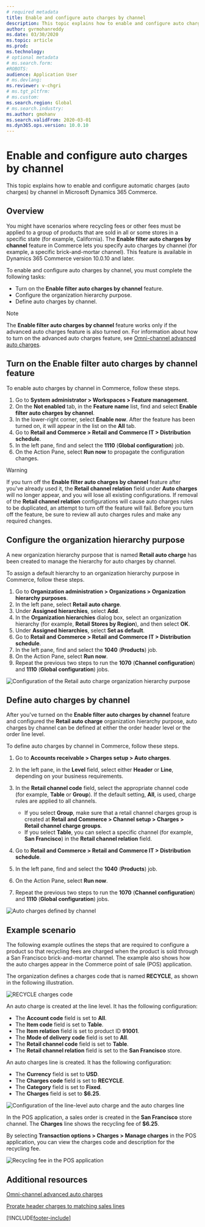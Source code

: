 ```yaml
---
# required metadata
title: Enable and configure auto charges by channel
description: This topic explains how to enable and configure auto charges by channel in Microsoft Dynamics 365 Commerce.
author: gvrmohanreddy
ms.date: 03/30/2020
ms.topic: article
ms.prod: 
ms.technology: 
# optional metadata
# ms.search.form:  
#ROBOTS: 
audience: Application User
# ms.devlang: 
ms.reviewer: v-chgri
# ms.tgt_pltfrm: 
# ms.custom: 
ms.search.region: Global
# ms.search.industry: 
ms.author: gmohanv
ms.search.validFrom: 2020-03-01
ms.dyn365.ops.version: 10.0.10
---
```


# Enable and configure auto charges by channel

This topic explains how to enable and configure automatic charges (auto charges) by channel in Microsoft Dynamics 365 Commerce.

## Overview

You might have scenarios where recycling fees or other fees must be applied to a group of products that are sold in all or some stores in a specific state (for example, California). The **Enable filter auto charges by channel** feature in Commerce lets you specify auto charges by channel (for example, a specific brick-and-mortar channel). This feature is available in Dynamics 365 Commerce version 10.0.10 and later.

To enable and configure auto charges by channel, you must complete the following tasks:

- Turn on the **Enable filter auto charges by channel** feature.
- Configure the organization hierarchy purpose.
- Define auto charges by channel.

> [!NOTE]
> The **Enable filter auto charges by channel** feature works only if the advanced auto charges feature is also turned on. For information about how to turn on the advanced auto charges feature, see [Omni-channel advanced auto charges](omni-auto-charges.md).

## Turn on the Enable filter auto charges by channel feature

To enable auto charges by channel in Commerce, follow these steps.

1. Go to **System administrator \> Workspaces \> Feature management**.
1. On the **Not enabled** tab, in the **Feature name** list, find and select **Enable filter auto charges by channel**.
1. In the lower-right corner, select **Enable now**. After the feature has been turned on, it will appear in the list on the **All** tab.
1. Go to **Retail and Commerce \> Retail and Commerce IT \> Distribution schedule**.
1. In the left pane, find and select the **1110** (**Global configuration**) job.
1. On the Action Pane, select **Run now** to propagate the configuration changes.

> [!WARNING]
> If you turn off the **Enable filter auto charges by channel** feature after you've already used it, the **Retail channel relation** field under **Auto charges** will no longer appear, and you will lose all existing configurations. If removal of the **Retail channel relation** configurations will cause auto charges rules to be duplicated, an attempt to turn off the feature will fail. Before you turn off the feature, be sure to review all auto charges rules and make any required changes.

## Configure the organization hierarchy purpose

A new organization hierarchy purpose that is named **Retail auto charge** has been created to manage the hierarchy for auto charges by channel.

To assign a default hierarchy to an organization hierarchy purpose in Commerce, follow these steps.
		
1. Go to **Organization administration \> Organizations \> Organization hierarchy purposes**.
1. In the left pane, select **Retail auto charge**.
1. Under **Assigned hierarchies**, select **Add**.
1. In the **Organization hierarchies** dialog box, select an organization hierarchy (for example, **Retail Stores by Region**), and then select **OK**.
1. Under **Assigned hierarchies**, select **Set as default**.
1. Go to **Retail and Commerce \> Retail and Commerce IT \> Distribution schedule**.
1. In the left pane, find and select the **1040** (**Products**) job.
1. On the Action Pane, select **Run now**.
1. Repeat the previous two steps to run the **1070** (**Channel configuration**) and **1110** (**Global configuration**) jobs.

![Configuration of the Retail auto charge organization hierarchy purpose](media/Auto-charges-org-hierarchy-purpose.png)

## Define auto charges by channel

After you've turned on the **Enable filter auto charges by channel** feature and configured the **Retail auto charge** organization hierarchy purpose, auto charges by channel can be defined at either the order header level or the order line level.

To define auto charges by channel in Commerce, follow these steps.

1. Go to **Accounts receivable \> Charges setup \> Auto charges**.
1. In the left pane, in the **Level** field, select either **Header** or **Line**, depending on your business requirements.
1. In the **Retail channel code** field, select the appropriate channel code (for example, **Table** or **Group**). If the default setting, **All**, is used, charge rules are applied to all channels.

    - If you select **Group**, make sure that a retail channel charges group is created at **Retail and Commerce \> Channel setup \> Charges \> Retail channel charge groups**.
    - If you select **Table**, you can select a specific channel (for example, **San Francisco**) in the **Retail channel relation** field.

1. Go to **Retail and Commerce \> Retail and Commerce IT \> Distribution schedule**.
1. In the left pane, find and select the **1040** (**Products**) job.
1. On the Action Pane, select **Run now**.
1. Repeat the previous two steps to run the **1070** (**Channel configuration**) and **1110** (**Global configuration**) jobs.
	
![Auto charges defined by channel](media/Auto-charges-line-charge-by-channel.png)

## Example scenario

The following example outlines the steps that are required to configure a product so that recycling fees are charged when the product is sold through a San Francisco brick-and-mortar channel. The example also shows how the auto charges appear in the Commerce point of sale (POS) application.

The organization defines a charges code that is named **RECYCLE**, as shown in the following illustration.

![RECYCLE charges code](media/Auto-charges-charge-code.png)

An auto charge is created at the line level. It has the following configuration:

- The **Account code** field is set to **All**.
- The **Item code** field is set to **Table**.
- The **Item relation** field is set to product ID **91001**.
- The **Mode of delivery code** field is set to **All**.
- The **Retail channel code** field is set to **Table**.
- The **Retail channel relation** field is set to the **San Francisco** store.

An auto charges line is created. It has the following configuration:

- The **Currency** field is set to **USD**.
- The **Charges code** field is set to **RECYCLE**.
- The **Category** field is set to **Fixed**.
- The **Charges** field is set to **$6.25**.

![Configuration of the line-level auto charge and the auto charges line](media/Auto-charges-recyclingfee-line-fee.png)

In the POS application, a sales order is created in the **San Francisco** store channel. The **Charges** line shows the recycling fee of **$6.25**.

By selecting **Transaction options \> Charges \> Manage charges** in the POS application, you can view the charges code and description for the recycling fee.

![Recycling fee in the POS application](media/pos-auto-charges-recyclingfee-line-fee.png)

## Additional resources

[Omni-channel advanced auto charges](omni-auto-charges.md)

[Prorate header charges to matching sales lines](pro-rate-charges-matching-lines.md)


[!INCLUDE[footer-include](../includes/footer-banner.md)]